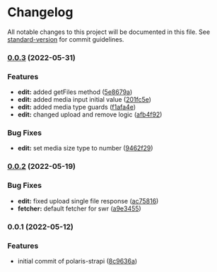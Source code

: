 # Changelog

All notable changes to this project will be documented in this file. See [standard-version](https://github.com/conventional-changelog/standard-version) for commit guidelines.

### [0.0.3](https://github.com/strapify/polaris-strapi/compare/v0.0.2...v0.0.3) (2022-05-31)


### Features

* **edit:** added getFiles method ([5e8679a](https://github.com/strapify/polaris-strapi/commit/5e8679a4516ac815ede9a603131c1cf207c5cd14))
* **edit:** added media input initial value ([201fc5e](https://github.com/strapify/polaris-strapi/commit/201fc5ecc60843862d8e1a2ca57ce8d3e1f1e777))
* **edit:** added media type guards ([f1afa4e](https://github.com/strapify/polaris-strapi/commit/f1afa4ed2a33279786efaa43bb548d40d7a11f4b))
* **edit:** changed upload and remove logic ([afb4f92](https://github.com/strapify/polaris-strapi/commit/afb4f9205185f7536d413f19ddcd1355baad22bc))


### Bug Fixes

* **edit:** set media size type to number ([9462f29](https://github.com/strapify/polaris-strapi/commit/9462f292bf27855347fdaf6109f2a3dec3d9b52e))

### [0.0.2](https://github.com/strapify/polaris-strapi/compare/v0.0.1...v0.0.2) (2022-05-19)


### Bug Fixes

* **edit:** fixed upload single file response ([ac75816](https://github.com/strapify/polaris-strapi/commit/ac75816ed837078f7c07f7fcea09791d5df9afb8))
* **fetcher:** default fetcher for swr ([a9e3455](https://github.com/strapify/polaris-strapi/commit/a9e3455c7548614b5427098ae8f74d0ea62e31af))

### 0.0.1 (2022-05-12)


### Features

* initial commit of polaris-strapi ([8c9636a](https://github.com/strapify/polaris-strapi/commit/8c9636aa13c571c4d2f6c81480436a30c2ee5048))
